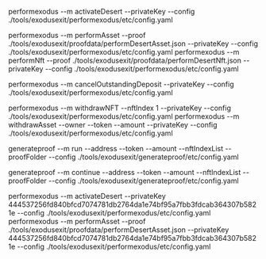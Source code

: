 
performexodus --m activateDesert  --privateKey   --config ./tools/exodusexit/performexodus/etc/config.yaml

performexodus --m performAsset  --proof ./tools/exodusexit/proofdata/performDesertAsset.json  --privateKey  --config ./tools/exodusexit/performexodus/etc/config.yaml
performexodus --m performNft    --proof  ./tools/exodusexit/proofdata/performDesertNft.json  --privateKey  --config ./tools/exodusexit/performexodus/etc/config.yaml

performexodus --m cancelOutstandingDeposit  --privateKey  --config ./tools/exodusexit/performexodus/etc/config.yaml

performexodus --m withdrawNFT   --nftIndex 1  --privateKey  --config ./tools/exodusexit/performexodus/etc/config.yaml
performexodus --m withdrawAsset    --owner --token --amount --privateKey  --config ./tools/exodusexit/performexodus/etc/config.yaml



generateproof --m run  --address --token --amount --nftIndexList --proofFolder  --config ./tools/exodusexit/generateproof/etc/config.yaml

generateproof --m continue  --address --token --amount --nftIndexList --proofFolder  --config ./tools/exodusexit/generateproof/etc/config.yaml


performexodus --m activateDesert  --privateKey 444537256fd840bfcd7074781db2764da1e74bf95a7fbb3fdcab364307b5821e   --config ./tools/exodusexit/performexodus/etc/config.yaml
performexodus --m performAsset  --proof ./tools/exodusexit/proofdata/performDesertAsset.json  --privateKey 444537256fd840bfcd7074781db2764da1e74bf95a7fbb3fdcab364307b5821e  --config ./tools/exodusexit/performexodus/etc/config.yaml


